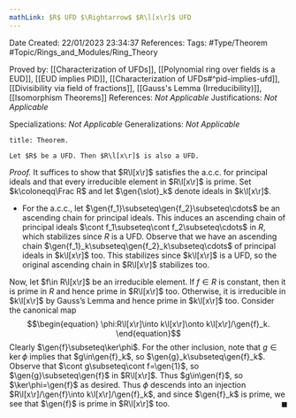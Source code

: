 ```yaml
---
mathLink: $R$ UFD $\Rightarrow$ $R\l[x\r]$ UFD
---
```


<div class="topSpace"></div>

Date Created: 22/01/2023 23:34:37
References:
Tags: #Type/Theorem #Topic/Rings_and_Modules/Ring_Theory

Proved by: [[Characterization of UFDs]], [[Polynomial ring over fields is a EUD]], [[EUD implies PID]], [[Characterization of UFDs#^pid-implies-ufd]], [[Divisibility via field of fractions]], [[Gauss's Lemma (Irreducibility)]], [[Isomorphism Theorems]]
References: <i>Not Applicable</i>
Justifications: <i>Not Applicable</i>

Specializations: <i>Not Applicable</i>
Generalizations: <i>Not Applicable</i>

``` ad-Theorem
title: Theorem.

Let $R$ be a UFD. Then $R\l[x\r]$ is also a UFD.

```

<i>Proof.</i> It suffices to show that $R\l[x\r]$ satisfies the a.c.c. for principal ideals and that every irreducible element in $R\l[x\r]$ is prime. Set $k\coloneqq\Frac R$ and let $\gen{\slot}_k$ denote ideals in $k\l[x\r]$.
* For the a.c.c., let $\gen{f_1}\subseteq\gen{f_2}\subseteq\cdots$ be an ascending chain for principal ideals. This induces an ascending chain of principal ideals $\cont f_1\subseteq\cont f_2\subseteq\cdots$ in $R$, which stabilizes since $R$ is a UFD. Observe that we have an ascending chain $\gen{f_1}_k\subseteq\gen{f_2}_k\subseteq\cdots$ of principal ideals in $k\l[x\r]$ too. This stabilizes since $k\l[x\r]$ is a UFD, so the original ascending chain in $R\l[x\r]$ stabilizes too.

Now, let $f\in R\l[x\r]$ be an irreducible element. If $f\in R$ is constant, then it is prime in $R$ and hence prime in $R\l[x\r]$ too. Otherwise, it is irreducible in $k\l[x\r]$ by Gauss’s Lemma and hence prime in $k\l[x\r]$ too. Consider the canonical map
$$\begin{equation}
    \phi:R\l[x\r]\into k\l[x\r]\onto k\l[x\r]/\gen{f}_k.
\end{equation}$$
Clearly $\gen{f}\subseteq\ker\phi$. For the other inclusion, note that $g\in\ker\phi$ implies that $g\in\gen{f}_k$, so $\gen{g}_k\subseteq\gen{f}_k$. Observe that $\cont g\subseteq\cont f=\gen{1}$, so $\gen{g}\subseteq\gen{f}$ in $R\l[x\r]$. Thus $g\in\gen{f}$, so $\ker\phi=\gen{f}$ as desired. Thus $\phi$ descends into an injection $R\l[x\r]/\gen{f}\into k\l[x\r]/\gen{f}_k$, and since $\gen{f}_k$ is prime, we see that $\gen{f}$ is prime in $R\l[x\r]$ too.<span style="float:right;">$\blacksquare$</span>
